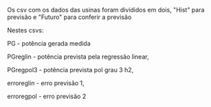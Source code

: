 Os csv com os dados das usinas foram divididos em dois, "Hist" para previsão e "Futuro" para conferir a previsão

Nestes csvs:

PG - potência gerada medida

PGreglin - potência prevista pela regressão linear,

PGregpol3 - potência prevista pol grau 3 h2,

erroreglin - erro previsão 1,

erroregpol - erro previsão 2